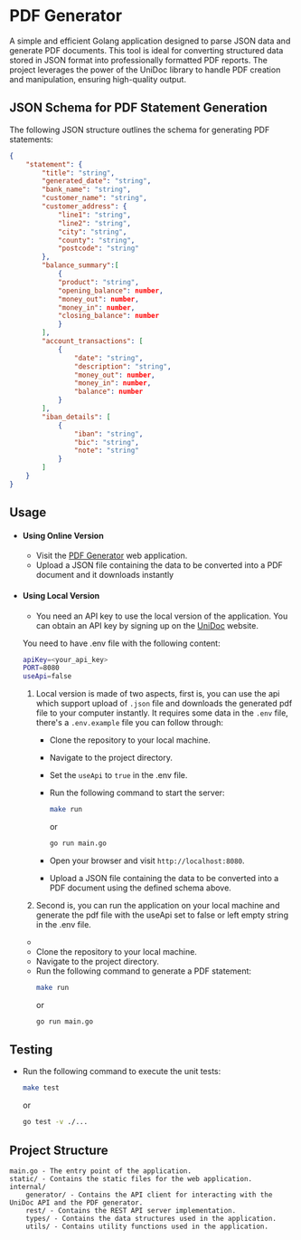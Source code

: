 
# PDF Generator

A simple and efficient Golang application designed to parse JSON data and generate PDF documents. This tool is ideal for converting structured data stored in JSON format into professionally formatted PDF reports. The project leverages the power of the UniDoc library to handle PDF creation and manipulation, ensuring high-quality output.

## JSON Schema for PDF Statement Generation

The following JSON structure outlines the schema for generating PDF statements:

```json
{
    "statement": {
        "title": "string",
        "generated_date": "string",
        "bank_name": "string",
        "customer_name": "string",
        "customer_address": {
            "line1": "string",
            "line2": "string",
            "city": "string",
            "county": "string",
            "postcode": "string"
        },
        "balance_summary":[
            {
            "product": "string",
            "opening_balance": number,
            "money_out": number,
            "money_in": number,
            "closing_balance": number
            }
        ],
        "account_transactions": [
            {
                "date": "string",
                "description": "string",
                "money_out": number,
                "money_in": number,
                "balance": number
            }
        ],
        "iban_details": [
            {
                "iban": "string",
                "bic": "string",
                "note": "string"
            }
        ]
    }
}
```

## Usage

- #### Using Online Version
    - Visit the [PDF Generator](https://platnova-task-38f55c32e72d.herokuapp.com/) web application.
    - Upload a JSON file containing the data to be converted into a PDF document and it downloads instantly 
- #### Using Local Version
     - You need an API key to use the local version of the application. You can obtain an API key by signing up on the [UniDoc](https://unidoc.io/) website.

    You need to have .env file with the following content:
    ```bash
    apiKey=<your_api_key>
    PORT=8080
    useApi=false

    ```
    1. Local version is made of two aspects, first is, you can use the api which support upload of `.json` file and downloads the generated pdf file to your computer instantly. It requires some data in the `.env` file, there's a `.env.example` file you can follow through:
        - Clone the repository to your local machine.
        - Navigate to the project directory.
        - Set the `useApi` to `true` in the .env file.
        - Run the following command to start the server:
            ```bash
            make run
            ```
            or

            ```bash
            go run main.go
            ```
        - Open your browser and visit `http://localhost:8080`.
        - Upload a JSON file containing the data to be converted into a PDF document using the defined schema above.

    2. Second is, you can run the application on your local machine and generate the pdf file with the useApi set to false or left empty string in the .env file.

    -  
    - Clone the repository to your local machine.
    - Navigate to the project directory.
    - Run the following command to generate a PDF statement:
        ```bash
        make run
        ```
        or 
        ```bash
        go run main.go 
        ```

## Testing
- Run the following command to execute the unit tests:
    ```bash
    make test
    ```
    or
    
    ```bash
   go test -v ./...
    ```
## Project Structure
    main.go - The entry point of the application.
    static/ - Contains the static files for the web application.
    internal/
        generator/ - Contains the API client for interacting with the UniDoc API and the PDF generator.
        rest/ - Contains the REST API server implementation.
        types/ - Contains the data structures used in the application.
        utils/ - Contains utility functions used in the application.
